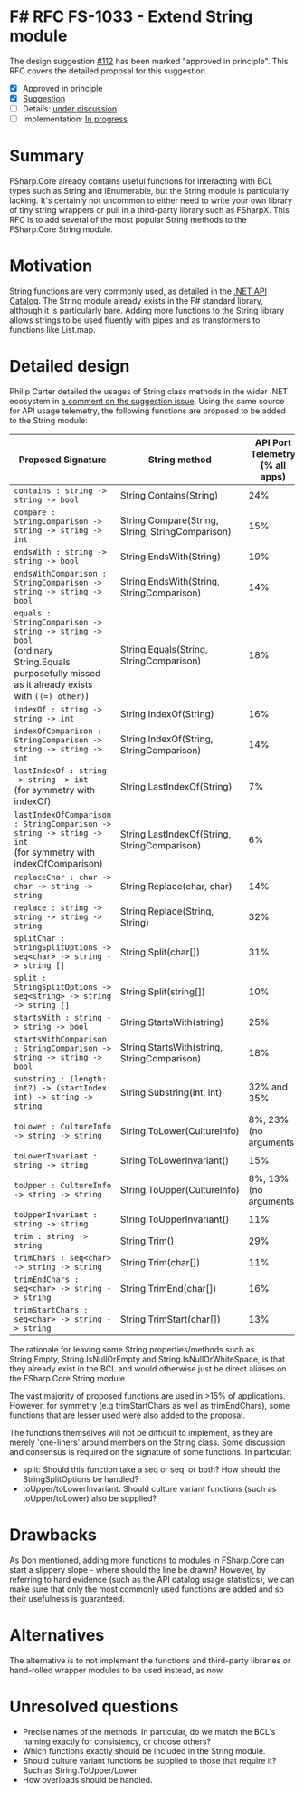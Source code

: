 # F# RFC FS-1033 - Extend String module

The design suggestion [#112](https://github.com/fsharp/fslang-suggestions/issues/112) has been marked "approved in principle".
This RFC covers the detailed proposal for this suggestion.

* [x] Approved in principle
* [x] [Suggestion](https://github.com/fsharp/fslang-suggestions/issues/112)
* [ ] Details: [under discussion](https://github.com/fsharp/fslang-design/issues/187)
* [ ] Implementation: [In progress](https://github.com/Microsoft/visualfsharp/pull/FILL-ME-IN)

# Summary
[summary]: #summary

FSharp.Core already contains useful functions for interacting with BCL types such as String and IEnumerable, but the String module is particularly lacking. It's certainly not uncommon to either need to write your own library of tiny string wrappers or pull in a third-party library such as FSharpX. This RFC is to add several of the most popular String methods to the FSharp.Core String module. 

# Motivation
[motivation]: #motivation

String functions are very commonly used, as detailed in the [.NET API Catalog](https://apisof.net/catalog/System.String). The String module already exists in the F# standard library, although it is particularly bare. Adding more functions to the String library allows strings to be used fluently with pipes and as transformers to functions like List.map.

# Detailed design
[design]: #detailed-design

Philip Carter detailed the usages of String class methods in the wider .NET ecosystem in [a comment on the suggestion issue](https://github.com/fsharp/fslang-suggestions/issues/112#issuecomment-260506490). Using the same source for API usage telemetry, the following functions are proposed to be added to the String module:

Proposed Signature | String method | API Port Telemetry (% all apps)
--- | --- | ---
`contains : string -> string -> bool` | String.Contains(String) | 24%
`compare : StringComparison -> string -> string -> int` | String.Compare(String, String, StringComparison) | 15%
`endsWith : string -> string -> bool` | String.EndsWith(String) | 19%
`endsWithComparison : StringComparison -> string -> string -> bool` | String.EndsWith(String, StringComparison) | 14%
`equals : StringComparison -> string -> string -> bool` <br> (ordinary String.Equals purposefully missed as it already exists with `((=) other)`) | String.Equals(String, StringComparison) | 18%
`indexOf : string -> string -> int` | String.IndexOf(String) | 16%
`indexOfComparison : StringComparison -> string -> string -> int` | String.IndexOf(String, StringComparison) | 14%
`lastIndexOf : string -> string -> int` <br> (for symmetry with indexOf) | String.LastIndexOf(String) | 7%
`lastIndexOfComparison : StringComparison -> string -> string -> int` <br> (for symmetry with indexOfComparison) | String.LastIndexOf(String, StringComparison) | 6%
`replaceChar : char -> char -> string -> string` | String.Replace(char, char) | 14%
`replace : string -> string -> string -> string` | String.Replace(String, String) | 32%
`splitChar : StringSplitOptions -> seq<char> -> string -> string []` | String.Split(char[]) | 31%
`split : StringSplitOptions -> seq<string> -> string -> string []` | String.Split(string[]) | 10%
`startsWith : string -> string -> bool` | String.StartsWith(string) | 25%
`startsWithComparison : StringComparison -> string -> string -> bool` | String.StartsWith(string, StringComparison) | 18%
`substring : (length: int?) -> (startIndex: int) -> string -> string` | String.Substring(int, int) | 32% and 35%
`toLower : CultureInfo -> string -> string` | String.ToLower(CultureInfo) | 8%, 23% (no arguments)
`toLowerInvariant : string -> string` | String.ToLowerInvariant() | 15%
`toUpper : CultureInfo -> string -> string` | String.ToUpper(CultureInfo) | 8%, 13% (no arguments)
`toUpperInvariant : string -> string` | String.ToUpperInvariant() | 11%
`trim : string -> string` | String.Trim() | 29%
`trimChars : seq<char> -> string -> string` | String.Trim(char[]) | 11%
`trimEndChars : seq<char> -> string -> string` | String.TrimEnd(char[]) | 16%
`trimStartChars : seq<char> -> string -> string` | String.TrimStart(char[]) | 13%

The rationale for leaving some String properties/methods such as String.Empty, String.IsNullOrEmpty and String.IsNullOrWhiteSpace, is that they already exist in the BCL and would otherwise just be direct aliases on the FSharp.Core String module.

The vast majority of proposed functions are used in >15% of applications. However, for symmetry (e.g trimStartChars as well as trimEndChars), some functions that are lesser used were also added to the proposal.

The functions themselves will not be difficult to implement, as they are merely 'one-liners' around members on the String class. Some discussion and consensus is required on the signature of some functions. In particular:

- split: Should this function take a seq<char> or seq<string>, or both? How should the StringSplitOptions be handled?
- toUpper/toLowerInvariant: Should culture variant functions (such as toUpper/toLower) also be supplied?

# Drawbacks
[drawbacks]: #drawbacks

As Don mentioned, adding more functions to modules in FSharp.Core can start a slippery slope - where should the line be drawn? However, by referring to hard evidence (such as the API catalog usage statistics), we can make sure that only the most commonly used functions are added and so their usefulness is guaranteed.

# Alternatives
[alternatives]: #alternatives

The alternative is to not implement the functions and third-party libraries or hand-rolled wrapper modules to be used instead, as now.

# Unresolved questions
[unresolved]: #unresolved-questions

- Precise names of the methods. In particular, do we match the BCL's naming exactly for consistency, or choose others?
- Which functions exactly should be included in the String module.
- Should culture variant functions be supplied to those that require it? Such as String.ToUpper/Lower
- How overloads should be handled.
